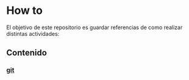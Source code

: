 # How to

El objetivo de este repositorio es guardar referencias de como realizar distintas actividades:  

## Contenido

### [git](git.md)

